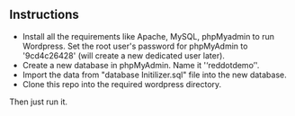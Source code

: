 ## Instructions
- Install all the requirements like Apache, MySQL, phpMyadmin to run Wordpress. Set the root user's password for phpMyAdmin to '9cd4c26428' (will create a new dedicated user later).
- Create a new database in phpMyAdmin. Name it '‘reddotdemo’'.
- Import the data from "database Initilizer.sql" file into the new database.
- Clone this repo into the required wordpress directory.

Then just run it.
